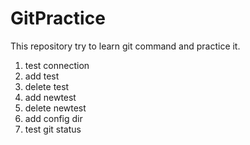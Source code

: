 # GitPractice
This repository try to learn git command and practice it.

1. test connection
2. add test
3. delete test
4. add newtest
5. delete newtest
6. add config dir
7. test git status  
